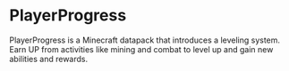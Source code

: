 # PlayerProgress
PlayerProgress is a Minecraft datapack that introduces a leveling system. Earn UP from activities like mining and combat to level up and gain new abilities and rewards.
